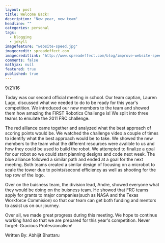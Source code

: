 ```yaml
---
layout: post
title: Welcome Back!
description: "New year, new team"
headline: ""
categories: personal
tags: 
  - blogging
  - jekyll
imagefeature: "website-speed.jpg"
imagecredit: spreadeffect.com
imagecreditlink: "http://www.spreadeffect.com/blog/improve-website-speed/"
comments: false
mathjax: null
featured: true
published: true
---
```


9/21/16

Today was our second official meeting in school. Our team captian, Lauren Lugo, discussed what we needed to do to be ready
for this year's competition. We introduced our new members to the team and showed them how amazing the FIRST Robotics Challenge
is! We split into three teams to emulate the 2011 FRC challenge.

The red alliance came together and analyzed what the best approach of scoring points would be. We watched the challenge video
a couple of times to identify what the best approach would be to take. We showed the new members to the team what the different
resources were avalible to us and how they could be used to build the robot. We attempted to finalize a goal for our robot
so we could start planning designs and code next week. The blue alliance followed a similar path and ended at a goal for the
next meeting. Both teams created a similar design of focusing on a microbot to scale the tower due to points/second efficiency
as well as shooting for the top row of the logo.

Over on the buisness team, the division lead, Andre, showed everyone what they would be doing on the buisness team. He showed
that FRC teams apply for grants to major companies(such as NASA and the Texas Workforce Commision) so that our team can get
both funding and mentors to assist us on our journey. 

Over all, we made great progress during this meeting. We hope to continue working hard so that we are prepared for this year's
competition. Never forget: Gracious Professionalism!

Written By: Abhijit Bhattaru
